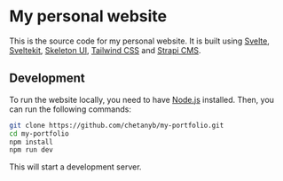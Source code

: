 # My personal website

This is the source code for my personal website. It is built using [Svelte](https://svelte.dev), [Sveltekit](https://kit.svelte.dev/), [Skeleton UI](https://www.skeleton.dev), [Tailwind CSS](https://tailwindcss.com) and [Strapi CMS](https://strapi.io).

## Development

To run the website locally, you need to have [Node.js](https://nodejs.org) installed. Then, you can run the following commands:

```bash
git clone https://github.com/chetanyb/my-portfolio.git
cd my-portfolio
npm install
npm run dev
```

This will start a development server.
